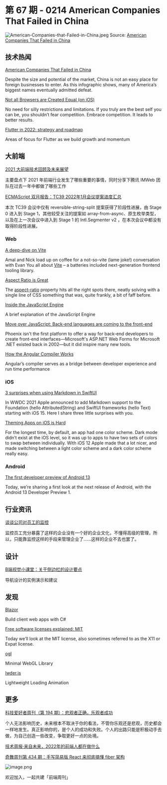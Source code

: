 # 第 67 期 - 0214 American Companies That Failed in China
![American-Companies-that-Failed-in-China.jpeg](https://cdn.nlark.com/yuque/0/2022/jpeg/85771/1644755491774-5f72dd31-0da2-4938-828a-68e10caff7ff.jpeg#clientId=u72a38dc5-6025-4&crop=0&crop=0&crop=1&crop=1&from=ui&height=922&id=ufdc1ef17&margin=%5Bobject%20Object%5D&name=American-Companies-that-Failed-in-China.jpeg&originHeight=1844&originWidth=1200&originalType=binary&ratio=1&rotation=0&showTitle=false&size=1273547&status=done&taskId=ua6d4530b-ea3a-4fde-9a61-1e056f56b01&title=&width=600)
Source: [American Companies That Failed in China](https://www.visualcapitalist.com/american-companies-that-failed-in-china/)
## 技术热闻
[American Companies That Failed in China](https://www.visualcapitalist.com/american-companies-that-failed-in-china/)

Despite the size and potential of the market, China is not an easy place for foreign businesses to enter. As this infographic shows, many of America’s biggest names eventually admitted defeat.

[Not all Browsers are Created Equal (on iOS)](https://www.bram.us/2022/02/11/not-all-browsers-are-created-equal-on-ios/)

No need for silly restrictions and limitations. If you truly are the best self you can be, you shouldn’t fear competition. Embrace competition. It leads to better results.

[Flutter in 2022: strategy and roadmap](https://medium.com/flutter/flutter-in-2022-strategy-and-roadmap-8c5eaf7c4275)

Areas of focus for Flutter as we build growth and momentum

## 大前端
[2021 大前端技术回顾及未来展望](https://mp.weixin.qq.com/s/HfZDrrqDNUVpnU-aegKxcg)

主要盘点下 2021 年前端行业发生了哪些重要的事情，同时分享下腾讯 IMWeb 团队在过去一年中都做了哪些工作

[ECMAScript 双月报告：TC39 2022年1月会议提案进度汇总](https://mp.weixin.qq.com/s/Rk6H0VfCTO48hrd82sM3Pg)

本次 TC39 会议中仅有 reversible-string-split 提案获得了阶段性进展，由 Stage 0 进入到 Stage 1，其他较受关注的提案如 array-from-async、原生枚举类型，以及在上一次会议中进入到 Stage 1 的 Intl.Segmenter v2 ，在本次会议中都没有取得阶段性进展。

### Web
[A deep-dive on Vite](https://changelog.com/jsparty/212)

Amal and Nick load up on coffee for a not-so-vite (lame joke!) conversation with Evan You all about [Vite](https://vitejs.dev/) – a batteries included next-generation frontend tooling library.

[Aspect Ratio is Great](https://css-irl.info/aspect-ratio-is-great/)

The [aspect-ratio](https://developer.mozilla.org/en-US/docs/Web/CSS/aspect-ratio) property hits all the right spots there, neatly solving with a single line of CSS something that was, quite frankly, a bit of faff before.

[Inside the JavaScript Engine](https://blog.devgenius.io/inside-the-javascript-engine-bb7b9f26e84b)

A brief explanation of the JavaScript Engine

[Move over JavaScript: Back-end languages are coming to the front-end](https://github.com/readme/featured/server-side-languages-for-front-end)

Phoenix isn't the first platform to offer a way for back-end developers to create front-end interfaces—Microsoft's ASP.NET Web Forms for Microsoft .NET existed back in 2002—but it did inspire many new tools.

[How the Angular Compiler Works](https://blog.angular.io/how-the-angular-compiler-works-42111f9d2549)

Angular’s compiler serves as a bridge between developer experience and run time performance

### iOS
[3 surprises when using Markdown in SwiftUI](https://blog.eidinger.info/3-surprises-when-using-markdown-in-swiftui)

In WWDC 2021 Apple announced to add Markdown support to the Foundation (hello AttributedString) and SwiftUI frameworks (hello Text) starting with iOS 15. Here I share three little surprises with you.

[Theming Apps on iOS is Hard](https://christianselig.com/2022/02/difficulty-theming-ios/)

For the longest time, by default, an app had one color scheme. Dark mode didn’t exist at the iOS level, so it was up to apps to have two sets of colors to swap between individually. With iOS 12 Apple made that a lot nicer, and made switching between a light color scheme and a dark color scheme really easy.

### Android
[The first developer preview of Android 13](https://android-developers.googleblog.com/2022/02/first-preview-android-13.html)

Today, we’re sharing a first look at the next release of Android, with the Android 13 Developer Preview 1.

## 行业资讯
[谈谈公司对员工的监控](https://coolshell.cn/articles/22157.html)

监控员工充分暴露了这样的企业没有一个好的企业文化，不懂得高级的管理，所以，只能靠监控这样的手段来管理企业了……这样的企业不去也罢了。

## 设计
[B端视觉小课堂：关于侧边栏的设计要点](https://mp.weixin.qq.com/s/uP811H4ijQaruFXYX1pbWg)

导航设计的实例演示和建议

## 发现
[Blazor](https://dotnet.microsoft.com/en-us/apps/aspnet/web-apps/blazor)

Build client web apps with C#

[Free software licenses explained: MIT](https://drewdevault.com/2022/02/07/Free-software-licenses-MIT.html)

Today we’ll look at the MIT license, also sometimes referred to as the X11 or Expat license.

[ogl](https://github.com/oframe/ogl)

Minimal WebGL Library

[lwder.js](https://bmsvieira.github.io/lwder.js/demo/index.html)

Lightweight Loading Animation

## 更多
[科技爱好者周刊（第 194 期）：悲观者正确，乐观者成功](http://www.ruanyifeng.com/blog/2022/02/weekly-issue-194.html)

个人无法影响历史，未来根本不取决于你的看法，不管你乐观还是悲观，历史都会一样地发生。真正影响你的，是个人的成功和失败。个人的出路只能是积极动手去做，为自己创造一些改变，争取更好一点的处境。

[技术周报·来自未来，2022年的前端人都在做什么](https://mp.weixin.qq.com/s/pk0PGlxfPe09q9n6E3MCiA)


[奇舞周刊第 434 期：手写简易版 React 来彻底搞懂 fiber 架构](https://mp.weixin.qq.com/s/iTuAAsBdzDKtGEDUXNF-jQ)

![image.png](https://cdn.nlark.com/yuque/0/2020/png/85771/1605930034828-7fc81343-651f-4a15-8465-eebe5a23cf61.png#crop=0&crop=0&crop=1&crop=1&height=31&id=C5Hpa&margin=%5Bobject%20Object%5D&name=image.png&originHeight=90&originWidth=2186&originalType=binary&ratio=1&rotation=0&showTitle=false&size=14325&status=done&style=none&title=&width=746)


欢迎加入，一起共建「前端周刊」
